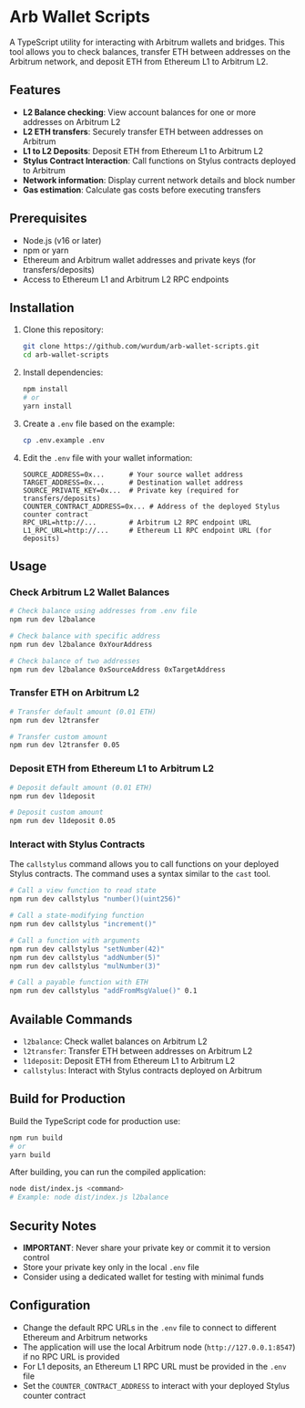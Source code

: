 # Arb Wallet Scripts

A TypeScript utility for interacting with Arbitrum wallets and bridges. This tool allows you to check balances, transfer ETH between addresses on the Arbitrum network, and deposit ETH from Ethereum L1 to Arbitrum L2.

## Features

- **L2 Balance checking**: View account balances for one or more addresses on Arbitrum L2
- **L2 ETH transfers**: Securely transfer ETH between addresses on Arbitrum
- **L1 to L2 Deposits**: Deposit ETH from Ethereum L1 to Arbitrum L2
- **Stylus Contract Interaction**: Call functions on Stylus contracts deployed to Arbitrum
- **Network information**: Display current network details and block number
- **Gas estimation**: Calculate gas costs before executing transfers

## Prerequisites

- Node.js (v16 or later)
- npm or yarn
- Ethereum and Arbitrum wallet addresses and private keys (for transfers/deposits)
- Access to Ethereum L1 and Arbitrum L2 RPC endpoints

## Installation

1. Clone this repository:
   ```bash
   git clone https://github.com/wurdum/arb-wallet-scripts.git
   cd arb-wallet-scripts
   ```

2. Install dependencies:
   ```bash
   npm install
   # or
   yarn install
   ```

3. Create a `.env` file based on the example:
   ```bash
   cp .env.example .env
   ```

4. Edit the `.env` file with your wallet information:
   ```
   SOURCE_ADDRESS=0x...      # Your source wallet address
   TARGET_ADDRESS=0x...      # Destination wallet address
   SOURCE_PRIVATE_KEY=0x...  # Private key (required for transfers/deposits)
   COUNTER_CONTRACT_ADDRESS=0x... # Address of the deployed Stylus counter contract
   RPC_URL=http://...        # Arbitrum L2 RPC endpoint URL
   L1_RPC_URL=http://...     # Ethereum L1 RPC endpoint URL (for deposits)
   ```

## Usage

### Check Arbitrum L2 Wallet Balances

```bash
# Check balance using addresses from .env file
npm run dev l2balance

# Check balance with specific address
npm run dev l2balance 0xYourAddress

# Check balance of two addresses
npm run dev l2balance 0xSourceAddress 0xTargetAddress
```

### Transfer ETH on Arbitrum L2

```bash
# Transfer default amount (0.01 ETH)
npm run dev l2transfer

# Transfer custom amount
npm run dev l2transfer 0.05
```

### Deposit ETH from Ethereum L1 to Arbitrum L2

```bash
# Deposit default amount (0.01 ETH)
npm run dev l1deposit

# Deposit custom amount
npm run dev l1deposit 0.05
```

### Interact with Stylus Contracts

The `callstylus` command allows you to call functions on your deployed Stylus contracts. The command uses a syntax similar to the `cast` tool.

```bash
# Call a view function to read state
npm run dev callstylus "number()(uint256)"

# Call a state-modifying function
npm run dev callstylus "increment()"

# Call a function with arguments
npm run dev callstylus "setNumber(42)"
npm run dev callstylus "addNumber(5)"
npm run dev callstylus "mulNumber(3)"

# Call a payable function with ETH
npm run dev callstylus "addFromMsgValue()" 0.1
```

## Available Commands

- `l2balance`: Check wallet balances on Arbitrum L2
- `l2transfer`: Transfer ETH between addresses on Arbitrum L2
- `l1deposit`: Deposit ETH from Ethereum L1 to Arbitrum L2
- `callstylus`: Interact with Stylus contracts deployed on Arbitrum

## Build for Production

Build the TypeScript code for production use:

```bash
npm run build
# or
yarn build
```

After building, you can run the compiled application:

```bash
node dist/index.js <command>
# Example: node dist/index.js l2balance
```

## Security Notes

- **IMPORTANT**: Never share your private key or commit it to version control
- Store your private key only in the local `.env` file
- Consider using a dedicated wallet for testing with minimal funds

## Configuration

- Change the default RPC URLs in the `.env` file to connect to different Ethereum and Arbitrum networks
- The application will use the local Arbitrum node (`http://127.0.0.1:8547`) if no RPC URL is provided
- For L1 deposits, an Ethereum L1 RPC URL must be provided in the `.env` file
- Set the `COUNTER_CONTRACT_ADDRESS` to interact with your deployed Stylus counter contract
